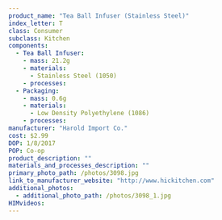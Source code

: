 ```yaml
---
product_name: "Tea Ball Infuser (Stainless Steel)"
index_letter: T
class: Consumer
subclass: Kitchen
components:
  - Tea Ball Infuser:
    - mass: 21.2g
    - materials:
      - Stainless Steel (1050)
    - processes:
  - Packaging:
    - mass: 0.6g
    - materials:
      - Low Density Polyethylene (1086)
    - processes:
manufacturer: "Harold Import Co."
cost: $2.99
DOP: 1/8/2017
POP: Co-op
product_description: ""
materials_and_processes_description: ""
primary_photo_path: /photos/3098.jpg
link_to_manufacturer_website: "http://www.hickitchen.com"
additional_photos:
  - additional_photo_path: /photos/3098_1.jpg
HIMvideos:
---
```

